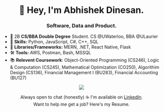 <h1 align="center">
  👋 Hey, I'm Abhishek Dinesan.
</h1>

<h3 align="center">
  Software, Data and Product.
</h3>

- 👀 2B **CS/BBA **Double Degree**** Student. CS @UWaterloo, BBA @ULaurier
- 🌱 **Skills:**  Python, JavaScript, C#, C++, SQL
- 🧩 **Libraries/Frameworks:** MERN, .NET, React Native, Flask
- 🛠️ **Tools:** AWS, Postman, Bash, MSSQL
- 📚 **Relevent Coursework**: Object-Oriented Programming (CS246), Logic & Computation (CS245), Mathematical Optimization (CO250), Algorithim Design (CS136), Financial Management I (BU283), Financial Accounting (BU127)
<p align="center">
  <a href="https://skillicons.dev">
    <img src="https://skillicons.dev/icons?i=javascript,python,react,django,c,cpp,mysql" />
  </a>
</p>

<div align="center">
  Always open to chat (honestly) ☕ I'm available on <a href="https://www.linkedin.com/in/abhishekdinesan">LinkedIn</a>. <br>
  Want to help me get a job? Here's my Resume. <br>
</div>



<!---
AbhishekDinesan/AbhishekDinesan is a ✨ special ✨ repository because its `README.md` (this file) appears on your GitHub profile.
You can click the Preview link to take a look at your changes.
--->
